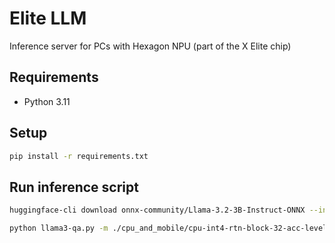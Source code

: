 # Elite LLM
Inference server for PCs with Hexagon NPU (part of the X Elite chip)

## Requirements
- Python 3.11

## Setup
```bash
pip install -r requirements.txt
```

## Run inference script

```bash
huggingface-cli download onnx-community/Llama-3.2-3B-Instruct-ONNX --include cpu_and_mobile/* --local-dir .
```

```bash
python llama3-qa.py -m ./cpu_and_mobile/cpu-int4-rtn-block-32-acc-level-4 -k 40 -p 0.95 -t 0.8 -r 1.0
```